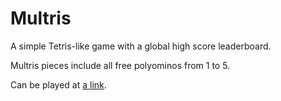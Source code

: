 # Multris
A simple Tetris-like game with a global high score leaderboard.

Multris pieces include all free polyominos from 1 to 5.

Can be played at [a link](multris.glitch.me).
